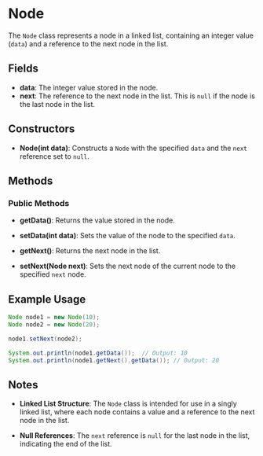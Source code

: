 # Node

The `Node` class represents a node in a linked list, containing an integer value (`data`) and a reference to the next node in the list.

## Fields

- **data**: The integer value stored in the node.
- **next**: The reference to the next node in the list. This is `null` if the node is the last node in the list.

## Constructors

- **Node(int data)**: Constructs a `Node` with the specified `data` and the `next` reference set to `null`.

## Methods

### Public Methods

- **getData()**: Returns the value stored in the node.

- **setData(int data)**: Sets the value of the node to the specified `data`.

- **getNext()**: Returns the next node in the list.

- **setNext(Node next)**: Sets the next node of the current node to the specified `next` node.

## Example Usage

```java
Node node1 = new Node(10);
Node node2 = new Node(20);

node1.setNext(node2);

System.out.println(node1.getData());  // Output: 10
System.out.println(node1.getNext().getData()); // Output: 20
```

## Notes

- **Linked List Structure**: The `Node` class is intended for use in a singly linked list, where each node contains a value and a reference to the next node in the list.

- **Null References**: The `next` reference is `null` for the last node in the list, indicating the end of the list.
